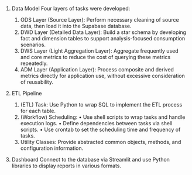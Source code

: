 1. Data Model
Four layers of tasks were developed:
	1.	ODS Layer (Source Layer): Perform necessary cleaning of source data, then load it into the Supabase database.
	2.	DWD Layer (Detailed Data Layer): Build a star schema by developing fact and dimension tables to support analysis-focused consumption scenarios.
	3.	DWS Layer (Light Aggregation Layer): Aggregate frequently used and core metrics to reduce the cost of querying these metrics repeatedly.
	4.	ADM Layer (Application Layer): Process composite and derived metrics directly for application use, without excessive consideration of reusability.

2. ETL Pipeline
	1.	(ETL) Task: Use Python to wrap SQL to implement the ETL process for each table.
	2.	(Workflow) Scheduling:
	•	Use shell scripts to wrap tasks and handle execution logs.
	•	Define dependencies between tasks via shell scripts.
	•	Use crontab to set the scheduling time and frequency of tasks.
	3.	Utility Classes: Provide abstracted common objects, methods, and configuration information.

3. Dashboard
Connect to the database via Streamlit and use Python libraries to display reports in various formats.
